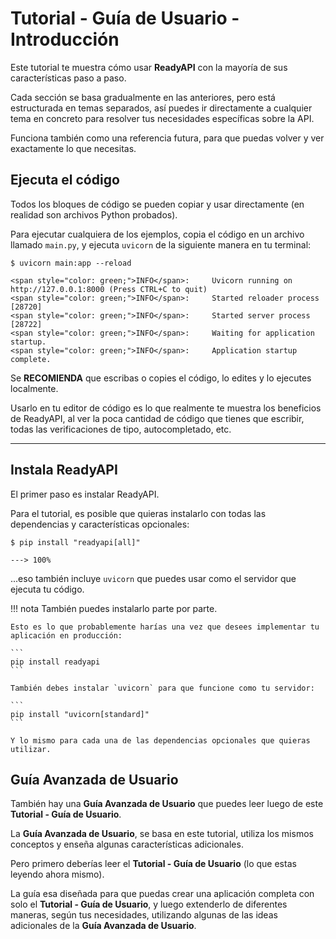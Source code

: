 # Tutorial - Guía de Usuario - Introducción

Este tutorial te muestra cómo usar **ReadyAPI** con la mayoría de sus características paso a paso.

Cada sección se basa gradualmente en las anteriores, pero está estructurada en temas separados, así puedes ir directamente a cualquier tema en concreto para resolver tus necesidades específicas sobre la API.

Funciona también como una referencia futura, para que puedas volver y ver exactamente lo que necesitas.

## Ejecuta el código

Todos los bloques de código se pueden copiar y usar directamente (en realidad son archivos Python probados).

Para ejecutar cualquiera de los ejemplos, copia el código en un archivo llamado `main.py`, y ejecuta `uvicorn` de la siguiente manera en tu terminal:

<div class="termy">

```console
$ uvicorn main:app --reload

<span style="color: green;">INFO</span>:     Uvicorn running on http://127.0.0.1:8000 (Press CTRL+C to quit)
<span style="color: green;">INFO</span>:     Started reloader process [28720]
<span style="color: green;">INFO</span>:     Started server process [28722]
<span style="color: green;">INFO</span>:     Waiting for application startup.
<span style="color: green;">INFO</span>:     Application startup complete.
```

</div>

Se **RECOMIENDA** que escribas o copies el código, lo edites y lo ejecutes localmente.

Usarlo en tu editor de código es lo que realmente te muestra los beneficios de ReadyAPI, al ver la poca cantidad de código que tienes que escribir, todas las verificaciones de tipo, autocompletado, etc.

---

## Instala ReadyAPI

El primer paso es instalar ReadyAPI.

Para el tutorial, es posible que quieras instalarlo con todas las dependencias y características opcionales:

<div class="termy">

```console
$ pip install "readyapi[all]"

---> 100%
```

</div>

...eso también incluye `uvicorn` que puedes usar como el servidor que ejecuta tu código.

!!! nota
    También puedes instalarlo parte por parte.

    Esto es lo que probablemente harías una vez que desees implementar tu aplicación en producción:

    ```
    pip install readyapi
    ```

    También debes instalar `uvicorn` para que funcione como tu servidor:

    ```
    pip install "uvicorn[standard]"
    ```

    Y lo mismo para cada una de las dependencias opcionales que quieras utilizar.

## Guía Avanzada de Usuario

También hay una **Guía Avanzada de Usuario** que puedes leer luego de este **Tutorial - Guía de Usuario**.

La **Guía Avanzada de Usuario**, se basa en este tutorial, utiliza los mismos conceptos y enseña algunas características adicionales.

Pero primero deberías leer el **Tutorial - Guía de Usuario** (lo que estas leyendo ahora mismo).

La guía esa diseñada para que puedas crear una aplicación completa con solo el **Tutorial - Guía de Usuario**, y luego extenderlo de diferentes maneras, según tus necesidades, utilizando algunas de las ideas adicionales de la **Guía Avanzada de Usuario**.
